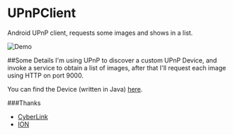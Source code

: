 UPnPClient
==========

Android UPnP client, requests some images and shows in a list.

![Demo](http://f.cl.ly/items/2B1g3R0k131G3e0i280a/Screenshot_2014-06-04-21-43-49.png "Demo")

##Some Details
I'm using UPnP to discover a custom UPnP Device, and invoke a service to obtain a list of images, after that I'll request each image using HTTP on port 9000.

You can find the Device (written in Java) [here](https://github.com/dcampogiani/UPnPDesktop).

###Thanks
- [CyberLink](http://www.cybergarage.org/twiki/bin/view/Main/CyberLinkForJava)
- [ION](https://github.com/koush/ion)

